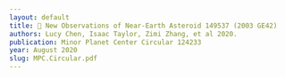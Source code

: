 ```yaml
---
layout: default
title: 🌠 New Observations of Near-Earth Asteroid 149537 (2003 GE42)
authors: Lucy Chen, Isaac Taylor, Zimi Zhang, et al 2020.
publication: Minor Planet Center Circular 124233
year: August 2020
slug: MPC.Circular.pdf
---
```

